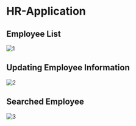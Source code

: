 # HR-Application

## Employee List

![1](https://github.com/user-attachments/assets/1bde9b7e-89c8-47ef-aa03-b1b6b2e3617d)

## Updating Employee Information

![2](https://github.com/user-attachments/assets/59742eff-4b45-4e52-a5e5-2e8239990e35)

## Searched Employee

![3](https://github.com/user-attachments/assets/04c7c6d9-3a28-4728-979e-ae469cd51534)

